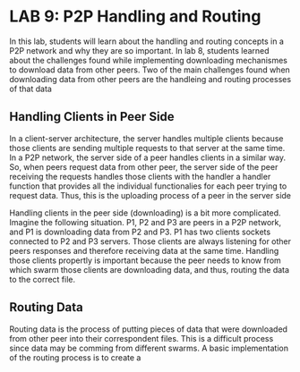 # LAB 9: P2P Handling and Routing 

In this lab, students will learn about the handling and routing concepts in a P2P network and why they are so important. In lab 8, students learned about the challenges found while implementing downloading mechanismes to download data from other peers. Two of the main challenges found when downloading data from other peers are the handleing and routing processes of that data 

## Handling Clients in Peer Side

In a client-server architecture, the server handles multiple clients because those clients are sending multiple requests to that server at the same time. In a P2P network, the server side of a peer handles clients in a similar way. So, when peers request data from other peer, the server side of the peer receiving the requests handles those clients with the handler a handler function that provides all the individual functionalies for each peer trying to request data. Thus, this is the uploading process of a peer in the server side 

Handling clients in the peer side (downloading) is a bit more complicated. Imagine the following situation. P1, P2 and P3 are peers in a P2P network, and P1 is downloading data from P2 and P3. P1 has two clients sockets connected to P2 and P3 servers. Those clients are always listening for other peers responses and therefore receiving data at the same time. Handling those clients propertly is important because the peer needs to know from which swarm those clients are downloading data, and thus, routing the data to the correct file. 

## Routing Data 

Routing data is the process of putting pieces of data that were downloaded from other peer into their correspondent files. This is a difficult process since data may be comming from different swarms. A basic implementation of the routing process is to create a 




